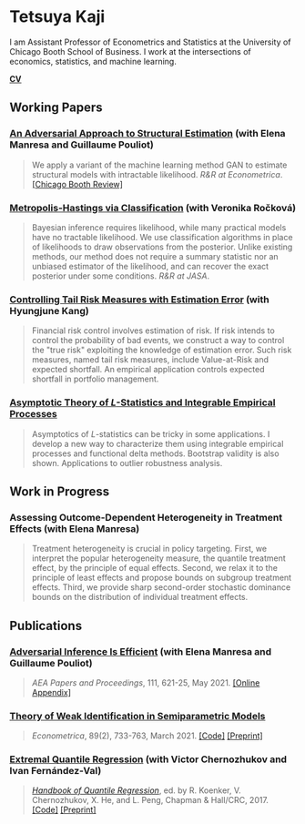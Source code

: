 # Tetsuya Kaji

I am Assistant Professor of Econometrics and Statistics at the University of Chicago Booth School of Business. I work at the intersections of economics, statistics, and machine learning.

[**CV**](https://kajitetsuya.github.io/cv.pdf)

## Working Papers

### [An Adversarial Approach to Structural Estimation](https://arxiv.org/abs/2007.06169) (with Elena Manresa and Guillaume Pouliot)

> We apply a variant of the machine learning method GAN to estimate structural models with intractable likelihood. _R&R at Econometrica_. [[Chicago Booth Review]](https://review.chicagobooth.edu/economics/2020/article/can-automated-art-forgers-become-economists)

### [Metropolis-Hastings via Classification](https://arxiv.org/abs/2103.04177) (with Veronika Ročková)

> Bayesian inference requires likelihood, while many practical models have no tractable likelihood. We use classification algorithms in place of likelihoods to draw observations from the posterior. Unlike existing methods, our method does not require a summary statistic nor an unbiased estimator of the likelihood, and can recover the exact posterior under some conditions. _R&R at JASA_.

### [Controlling Tail Risk Measures with Estimation Error](https://kajitetsuya.github.io/risk.pdf) (with Hyungjune Kang)

> Financial risk control involves estimation of risk. If risk intends to control the probability of bad events, we construct a way to control the "true risk" exploiting the knowledge of estimation error. Such risk measures, named tail risk measures, include Value-at-Risk and expected shortfall. An empirical application controls expected shortfall in portfolio management.

### [Asymptotic Theory of _L_-Statistics and Integrable Empirical Processes](https://arxiv.org/abs/1910.07572)

> Asymptotics of _L_-statistics can be tricky in some applications. I develop a new way to characterize them using integrable empirical processes and functional delta methods. Bootstrap validity is also shown. Applications to outlier robustness analysis.

## Work in Progress

### Assessing Outcome-Dependent Heterogeneity in Treatment Effects (with Elena Manresa)

> Treatment heterogeneity is crucial in policy targeting. First, we interpret the popular heterogeneity measure, the quantile treatment effect, by the principle of equal effects. Second, we relax it to the principle of least effects and propose bounds on subgroup treatment effects. Third, we provide sharp second-order stochastic dominance bounds on the distribution of individual treatment effects.

## Publications

### [Adversarial Inference Is Efficient](https://www.aeaweb.org/articles?id=10.1257/pandp.20211037) (with Elena Manresa and Guillaume Pouliot)

> _AEA Papers and Proceedings_, 111, 621-25, May 2021. [[Online Appendix]](https://www.aeaweb.org/doi/10.1257/pandp.20211037.appx)

### [Theory of Weak Identification in Semiparametric Models](https://doi.org/10.3982/ECTA16413)

> _Econometrica_, 89(2), 733-763, March 2021. [[Code]](https://www.econometricsociety.org/content/supplement-theory-weak-identification-semiparametric-models) [[Preprint]](https://arxiv.org/abs/1908.10478)

### [Extremal Quantile Regression](https://www.taylorfrancis.com/chapters/edit/10.1201/9781315120256-18/extremal-quantile-regression-victor-chernozhukov-iv%C3%A1n-fern%C3%A1ndez-val-tetsuya-kaji) (with Victor Chernozhukov and Ivan Fernández-Val)

> [_Handbook of Quantile Regression_](https://www.crcpress.com/Handbook-of-Quantile-Regression/Koenker-Chernozhukov-He-Peng/p/book/9781498725286), ed. by R. Koenker, V. Chernozhukov, X. He, and L. Peng, Chapman & Hall/CRC, 2017. [[Code]](http://sites.bu.edu/ivanf/files/2016/12/EQR-handbook-code.zip) [[Preprint]](https://arxiv.org/abs/1612.06850)
